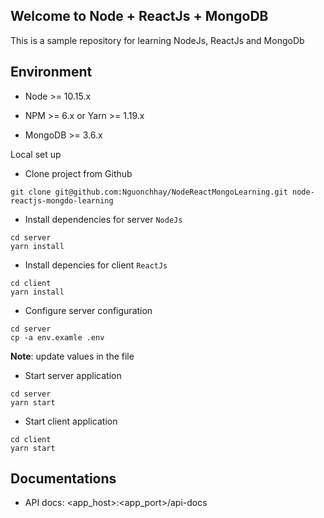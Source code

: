 Welcome to Node + ReactJs + MongoDB
---

This is a sample repository for learning NodeJs, ReactJs and MongoDb

Environment
---

* Node >= 10.15.x

* NPM >= 6.x or Yarn >= 1.19.x

* MongoDB >= 3.6.x

Local set up

* Clone project from Github
```
git clone git@github.com:Nguonchhay/NodeReactMongoLearning.git node-reactjs-mongdo-learning
```

* Install dependencies for server `NodeJs`
```
cd server
yarn install
```

* Install depencies for client `ReactJs`
```
cd client
yarn install
```

* Configure server configuration
```
cd server
cp -a env.examle .env
```
__Note__: update values in the file

* Start server application
```
cd server
yarn start
```

* Start client application
```
cd client
yarn start
```

Documentations
---

* API docs: <app_host>:<app_port>/api-docs
